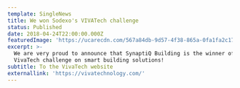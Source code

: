 ```yaml
---
template: SingleNews
title: We won Sodexo's VIVATech challenge
status: Published
date: 2018-04-24T22:00:00.000Z
featuredImage: 'https://ucarecdn.com/567a84db-9d57-4f38-865a-0fa1fa2c1714/-/preview/'
excerpt: >-
  We are very proud to announce that SynaptiQ Building is the winner of Sodexo’s
  VivaTech challenge on smart building solutions!
subtitle: To the VivaTech website
externallink: 'https://vivatechnology.com/'
---
```


